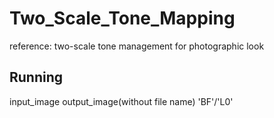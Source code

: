 # Two_Scale_Tone_Mapping

reference: two-scale tone management for photographic look

## Running
input_image output_image(without file name) 'BF'/'L0'